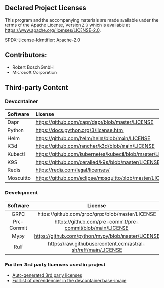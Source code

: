 ## Declared Project Licenses

This program and the accompanying materials are made available under the terms of the Apache License, Version 2.0 which is available at https://www.apache.org/licenses/LICENSE-2.0.

SPDX-License-Identifier: Apache-2.0

## Contributors:
*   Robert Bosch GmbH
*   Microsoft Corporation

## Third-party Content

### Devcontainer

| Software            | License                                                                                                          |
| :------------------ | :--------------------------------------------------------------------------------------------------------------- |
| Dapr                | https://github.com/dapr/dapr/blob/master/LICENSE                                                                 |
| Python              | https://docs.python.org/3/license.html                                                                           |
| Helm                | https://github.com/helm/helm/blob/main/LICENSE                                                                   |
| K3d                 | https://github.com/rancher/k3d/blob/main/LICENSE                                                                 |
| Kubectl             | https://github.com/kubernetes/kubectl/blob/master/LICENSE                                                        |
| K9S                 | https://github.com/derailed/k9s/blob/master/LICENSE                                                              |
| Redis               | https://redis.com/legal/licenses/                                                                                |
| Mosquitto           | https://github.com/eclipse/mosquitto/blob/master/LICENSE.txt                                                     |

### Development
| Software   |                               License                                |
| :------:   | :------------------------------------------------------------------: |
| GRPC       |           https://github.com/grpc/grpc/blob/master/LICENSE           |
| Pre-Commit | https://github.com/pre-commit/pre-commit/blob/main/LICENSE           |
| Mypy       | https://github.com/python/mypy/blob/master/LICENSE                   |
| Ruff       | https://raw.githubusercontent.com/astral-sh/ruff/main/LICENSE        |

### Further 3rd party licenses used in project
* [Auto-generated 3rd party licenses](./NOTICE-3RD-PARTY-CONTENT.md)
* [Full list of dependencies in the devcontainer base-image](https://github.com/eclipse-velocitas/devcontainer-base-images/tree/sbom/SBOM/Markdown)
